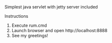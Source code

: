 Simplest java servlet with jetty server included

Instructions
1. Execute rum.cmd
2. Launch browser and open http://localhost:8888
3. See my greetings!